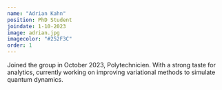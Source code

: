 ```yaml
---
name: "Adrian Kahn"
position: PhD Student
joindate: 1-10-2023
image: adrian.jpg
imagecolor: "#252F3C"
order: 1
---
```


Joined the group in October 2023, Polytechnicien. 
With a strong taste for analytics, currently working on improving variational methods to simulate quantum dynamics.